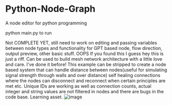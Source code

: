 # Python-Node-Graph
A node editor for python programming

python main.py to run

Not COMPLETE YET, still need to work on editing and passing variables between node types and functionality for GPT based node, flow direction, output preview, other basic stuff. OOPS If you found this I guess hey this is just a riff. Can be used to build mesh network architecture with a little love and care. I've done it before! This example can be stripped to create a node based system that can handle distance between nodes(useful for simulating signal strength through walls and over distance) self healing connections where the nodes can disconnect and reconnect when certain principles are met etc. Unique IDs are working as well as connection counts, actual integer and string values are not filtered in nodes and there are bugs in the code base. Learning asset.
![image](https://github.com/initialvisuals/Python-Node-Graph/assets/13159899/83ea8a56-397e-452e-9450-9eb00308e309)
